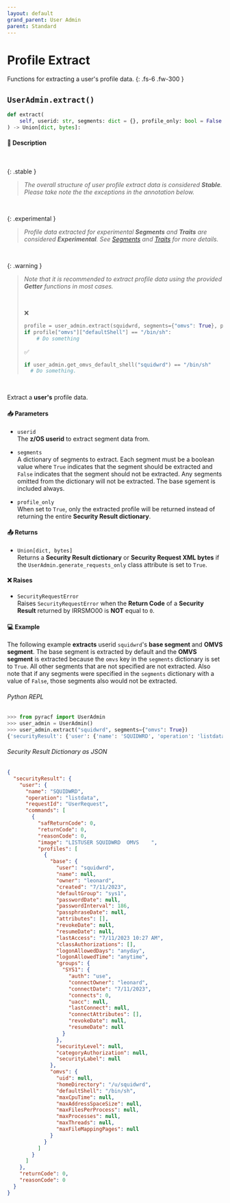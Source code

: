 ```yaml
---
layout: default
grand_parent: User Admin
parent: Standard
---
```


# Profile Extract

Functions for extracting a user's profile data. 
{: .fs-6 .fw-300 }

## `UserAdmin.extract()`

```python
def extract(
    self, userid: str, segments: dict = {}, profile_only: bool = False
) -> Union[dict, bytes]:
```

#### 📄 Description

&nbsp;

{: .stable }
> _The overall structure of user profile extract data is considered **Stable**. Please take note the the exceptions in the annotation below._

&nbsp;

{: .experimental }
> _Profile data extracted for experimental **Segments** and **Traits** are considered **Experimental**. See [Segments](../../advanced/segments_traits_operators#segments) and [Traits](../../advanced/segments_traits_operators#traits) for more details._

&nbsp;

{: .warning }
> _Note that it is recommended to extract profile data using the provided **Getter** functions in most cases._
>
> &nbsp;
>
> ❌
> ```python
> profile = user_admin.extract(squidwrd, segments={"omvs": True}, profile_only=True)
> if profile["omvs"]["defaultShell"] == "/bin/sh":
>     # Do something
> ```
> ✅
> ```python
> if user_admin.get_omvs_default_shell("squidwrd") == "/bin/sh"
>   # Do something.
> ```

&nbsp;

Extract a **user's** profile data.

#### 📥 Parameters
* `userid`<br>
  The **z/OS userid** to extract segment data from.

* `segments`<br>
  A dictionary of segments to extract. Each segment must be a boolean value where `True` indicates that the segment should be extracted and `False` indicates that the segment should not be extracted. Any segments omitted from the dictionary will not be extracted. The base sgement is included always.

* `profile_only`<br>
  When set to `True`, only the extracted profile will be returned instead of returning the entire **Security Result dictionary**.

#### 📤 Returns
* `Union[dict, bytes]`<br>
  Returns a **Security Result dictionary** or **Security Request XML bytes** if the `UserAdmin.generate_requests_only` class attribute is set to `True`.

#### ❌ Raises
* `SecurityRequestError`<br>
  Raises `SecurityRequestError` when the **Return Code** of a **Security Result** returned by IRRSMO00 is **NOT** equal to `0`.

#### 💻 Example

The following example **extracts** userid `squidwrd`'s **base segment** and **OMVS segment**. The base segment is extracted by default and the **OMVS segment** is extracted because the `omvs` key in the `segments` dictionary is set to `True`. All other segments that are not specified are not extracted. Also note that if any segments were specified in the `segments` dictionary with a value of `False`, those segments also would not be extracted.

###### Python REPL
```python
>>> from pyracf import UserAdmin
>>> user_admin = UserAdmin()
>>> user_admin.extract("squidwrd", segments={"omvs": True})
{'securityResult': {'user': {'name': 'SQUIDWRD', 'operation': 'listdata', 'requestId': 'UserRequest', 'commands': [{'safReturnCode': 0, 'returnCode': 0, 'reasonCode': 0, 'image': 'LISTUSER SQUIDWRD  OMVS    ', 'profiles': [{'base': {'user': 'squidwrd', 'name': None, 'owner': 'leonard', 'created': '7/11/2023', 'defaultGroup': 'sys1', 'passwordDate': None, 'passwordInterval': 186, 'passphraseDate': None, 'attributes': [], 'revokeDate': None, 'resumeDate': None, 'lastAccess': '7/11/2023 10:27 AM', 'classAuthorizations': [], 'logonAllowedDays': 'anyday', 'logonAllowedTime': 'anytime', 'groups': {'SYS1': {'auth': 'use', 'connectOwner': 'leonard', 'connectDate': '7/11/2023', 'connects': 0, 'uacc': None, 'lastConnect': None, 'connectAttributes': [], 'revokeDate': None, 'resumeDate': None}}, 'securityLevel': None, 'categoryAuthorization': None, 'securityLabel': None}, 'omvs': {'uid': None, 'homeDirectory': '/u/squidwrd', 'defaultShell': '/bin/sh', 'maxCpuTime': None, 'maxAddressSpaceSize': None, 'maxFilesPerProcess': None, 'maxProcesses': None, 'maxThreads': None, 'maxFileMappingPages': None}}]}]}, 'returnCode': 0, 'reasonCode': 0}}
```

###### Security Result Dictionary as JSON
```json
{
  "securityResult": {
    "user": {
      "name": "SQUIDWRD",
      "operation": "listdata",
      "requestId": "UserRequest",
      "commands": [
        {
          "safReturnCode": 0,
          "returnCode": 0,
          "reasonCode": 0,
          "image": "LISTUSER SQUIDWRD  OMVS    ",
          "profiles": [
            {
              "base": {
                "user": "squidwrd",
                "name": null,
                "owner": "leonard",
                "created": "7/11/2023",
                "defaultGroup": "sys1",
                "passwordDate": null,
                "passwordInterval": 186,
                "passphraseDate": null,
                "attributes": [],
                "revokeDate": null,
                "resumeDate": null,
                "lastAccess": "7/11/2023 10:27 AM",
                "classAuthorizations": [],
                "logonAllowedDays": "anyday",
                "logonAllowedTime": "anytime",
                "groups": {
                  "SYS1": {
                    "auth": "use",
                    "connectOwner": "leonard",
                    "connectDate": "7/11/2023",
                    "connects": 0,
                    "uacc": null,
                    "lastConnect": null,
                    "connectAttributes": [],
                    "revokeDate": null,
                    "resumeDate": null
                  }
                },
                "securityLevel": null,
                "categoryAuthorization": null,
                "securityLabel": null
              },
              "omvs": {
                "uid": null,
                "homeDirectory": "/u/squidwrd",
                "defaultShell": "/bin/sh",
                "maxCpuTime": null,
                "maxAddressSpaceSize": null,
                "maxFilesPerProcess": null,
                "maxProcesses": null,
                "maxThreads": null,
                "maxFileMappingPages": null
              }
            }
          ]
        }
      ]
    },
    "returnCode": 0,
    "reasonCode": 0
  }
}
```